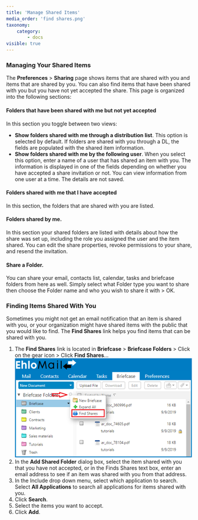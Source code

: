 ```yaml
---
title: 'Manage Shared Items'
media_order: 'find shares.png'
taxonomy:
    category:
        - docs
visible: true
---
```


### Managing Your Shared Items

The **Preferences** > **Sharing** page shows items that are shared with you and items that are shared by you. You can also find items that have been shared with you but you have not yet accepted the share. This page is organized into the following sections:

#### Folders that have been shared with me but not yet accepted

In this section you toggle between two views:
* **Show folders shared with me through a distribution list**. This option is selected by default. If folders are shared with you through a DL, the fields are populated with the shared item information.
* **Show folders shared with me by the following user**. When you select this option, enter a name of a user that has shared an item with you. The information is displayed in one of the fields depending on whether you have accepted a share invitation or not. You can view information from one user at a time. The details are not saved.

#### Folders shared with me that I have accepted 
In this section, the folders that are shared with you are listed.

#### Folders shared by me. 
In this section your shared folders are listed with details about how the share was set up, including the role you assigned the user and the item shared. You can edit the share properties, revoke permissions to your share, and resend the invitation.

#### Share a Folder. 
You can share your email, contacts list, calendar, tasks and briefcase folders from here as well. Simply select what Folder type you want to share then choose the Folder name and who you wish to share it with > OK.

### Finding Items Shared With You
Sometimes you might not get an email notification that an item is shared with you, or your organization might have shared items with the public that you would like to find. The **Find Shares** link helps you find items that can be shared with you.

1. The **Find Shares** link is located in **Briefcase** > **Briefcase Folders** > Click on the gear icon > Click **Find Shares**...
![](find%20shares.png)
2. In the **Add Shared Folder** dialog box, select the item shared with you that you have not accepted, or in the Finds Shares text box, enter an email address to see if an item was shared with you from that address.
3. In the Include drop down menu, select which application to search. Select **All Applications** to search all applications for items shared with you.
4. Click **Search**.
5. Select the items you want to accept.
6. Click **Add**.
